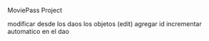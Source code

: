 MoviePass Project

modificar desde los daos los objetos (edit)
agregar id incrementar automatico en el dao
